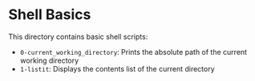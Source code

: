 # Shell Basics

This directory contains basic shell scripts:

- `0-current_working_directory`: Prints the absolute path of the current working directory
- `1-listit`: Displays the contents list of the current directory
